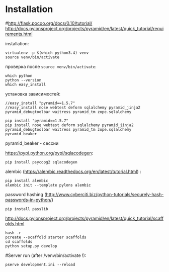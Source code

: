 Installation
============

#http://flask.pocoo.org/docs/0.10/tutorial/
http://docs.pylonsproject.org/projects/pyramid/en/latest/quick_tutorial/requirements.html

installation:

	virtualenv -p $(which python3.4) venv
	source venv/bin/activate

проверка после `source venv/bin/activate`:

	which python
	python --version
	which easy_install

установка зависимостей:

	//easy_install "pyramid==1.5.7"
	//easy_install nose webtest deform sqlalchemy pyramid_jinja2 pyramid_debugtoolbar waitress pyramid_tm zope.sqlalchemy

	pip install "pyramid==1.5.7"
    pip install nose webtest deform sqlalchemy pyramid_jinja2 pyramid_debugtoolbar waitress pyramid_tm zope.sqlalchemy pyramid_beaker

pyramid_beaker - сессии


https://pypi.python.org/pypi/sqlacodegen:

    pip install psycopg2 sqlacodegen

alembic (https://alembic.readthedocs.org/en/latest/tutorial.html) :

    pip install alembic
    alembic init --template pylons alembic


password hashing (http://www.cyberciti.biz/python-tutorials/securely-hash-passwords-in-python/)

	pip install passlib

http://docs.pylonsproject.org/projects/pyramid/en/latest/quick_tutorial/scaffolds.html

	hash -r
	pcreate --scaffold starter scaffolds
	cd scaffolds
	python setup.py develop

#Server run (after /venv/bin/activate !):

	pserve development.ini --reload
